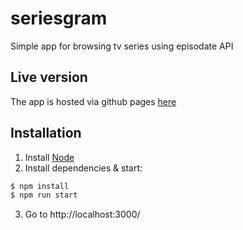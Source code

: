 # seriesgram

Simple app for browsing tv series using episodate API

## Live version

The app is hosted via github pages [here](https://piotrkolanus.github.io/seriesgram/)

## Installation

1. Install [Node](https://nodejs.org/en/)
2. Install dependencies & start:

```bash
$ npm install
$ npm run start
```

3. Go to http://localhost:3000/